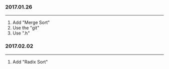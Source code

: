 ### 2017.01.26

---

1. Add "Merge Sort"
2. Use the "git"
3. Use ".h"

### 2017.02.02

---

1. Add "Radix Sort"
